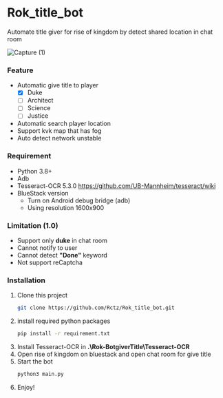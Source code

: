 # Rok_title_bot
Automate title giver for rise of kingdom by detect shared location in chat room

![Capture (1)](https://user-images.githubusercontent.com/46108793/221348786-a9fa15c5-4e7d-432a-a5df-57868ad748df.jpg)


### Feature
* Automatic give title to player
  - [X] Duke
  - [ ] Architect
  - [ ] Science
  - [ ] Justice
* Automatic search player location
* Support kvk map that has fog
* Auto detect network unstable

### Requirement
* Python 3.8+
* Adb
* Tesseract-OCR 5.3.0
    https://github.com/UB-Mannheim/tesseract/wiki
* BlueStack version
   - Turn on Android debug bridge (adb)
   - Using resolution 1600x900

### Limitation (1.0)
* Support only **duke** in chat room
* Cannot notify to user
* Cannot detect **"Done"** keyword
* Not support reCaptcha

### Installation
1) Clone this project
    ```bash
    git clone https://github.com/Rctz/Rok_title_bot.git
    ```
2) install required python packages
    ```bash
    pip install -r requirement.txt
    ```
3) Install Tesseract-OCR in **.\Rok-BotgiverTitle\Tesseract-OCR**
4) Open rise of kingdom on bluestack and open chat room for give title
5) Start the bot 
    ```python
    python3 main.py
    ```
6) Enjoy!
